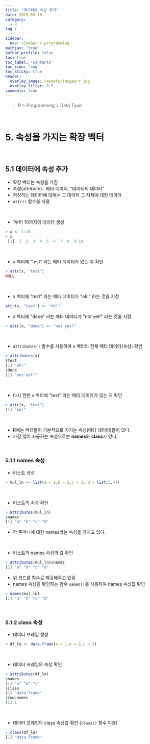 ```yaml
---
title: "데이터에 속성 추가"
date: 2019-03-10
category:
  - R
tag :
  -
sidebar:
  nav: sidebar-r-programming
mathjax: "true"
author_profile: false
toc: true
toc_label: "Contents"
toc_icon: "cog"
toc_sticky: true
header:
  overlay_image: /assets/images/r.jpg
  overlay_filter: 0.5
comments: true
---
```

> R > Programming > Data Type

<br>

# 5. 속성을 가지는 확장 벡터

<br>

## 5.1 데이터에 속성 추가

- 확장 벡터는 속성을 가짐
- 속성(attribute) : 메타 데이터, "데이터의 데이터"
- 저장하는 데이터에 대해서 그 데이터 그 자체에 대한 데이터
- `attr()` 함수를 사용  

<br>

- 1부터 10까지의 데이터 생성
```R
> x <- 1:10
> x
 [1]  1  2  3  4  5  6  7  8  9 10
```

<br>

- x 벡터에 "test" 라는 메타 데이터가 있는 지 확인
```R
> attr(x, "test")
NULL
```

<br>

- x 벡터에 "test" 라는 메타 데이터가 "ok!" 라는 것을 지정
```R
attr(x, "test") <- "ok!"
```

- x 벡터에 "done" 라는 메타 데이터가 "not yet!" 라는 것을 지정
```R
> attr(x, "done") <- "not yet!"
```

<br>

- `attributes()` 함수를 사용하여 x 벡터의 전체 메타 데이터(속성) 확인
```R
> attributes(x)
$test
[1] "ok!"
$done
[1] "not yet!"
```

<br>

- 다시 한번 x 벡터에 "test" 라는 메타 데이터가 있는 지 확인
```R
> attr(x, "test")
[1] "ok!"
```

<br>

- R에는 벡터들이 기본적으로 가지는 속성(메타 데이터)들이 있다.
- 가장 많이 사용하는 속성으로는 **names**와 **class**가 있다.

<br>

### 5.1.1 names 속성

- 리스트 생성
```R
> mul_ln <- list(a = 1,b = 2,c = 3, d = list(3,4))
```

<br>

- 리스트의 속성 확인
```R
> attributes(mul_ln)
$names
[1] "a" "b" "c" "d"
```
- 각 주머니에 대한 names라는 속성을 가지고 있다.

<br>

- 리스트의 names 속성의 값 확인
```R
> attributes(mul_ln)$names
[1] "a" "b" "c" "d"
```

- 위 코드를 함수로 제공해주고 있음
- names 속성을 확인하는 함수 `names()`를 사용하여 names 속성값 확인
```R
> names(mul_ln)
[1] "a" "b" "c" "d"
```

<br>

### 5.1.2 class 속성

- 데이터 프레임 생성
```R
> df_ln <- data.frame(a = 1,b = 2,c = 3)
```

<br>

- 데이터 프레임의 속성 확인
```R
> attributes(df_ln)
$names
[1] "a" "b" "c"
$class
[1] "data.frame"
$row.names
[1] 1
```

<br>

- 데이터 프레임의 class 속성값 확인 (`class()` 함수 이용)
```R
> class(df_ln)
[1] "data.frame"
```
